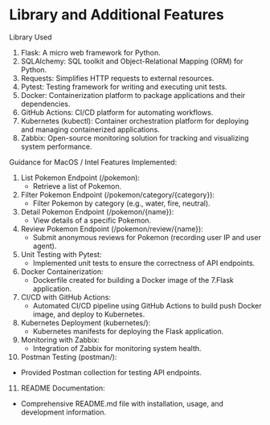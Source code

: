 # Library and Additional Features
Library Used
1. Flask: A micro web framework for Python.
2. SQLAlchemy: SQL toolkit and Object-Relational Mapping (ORM) for Python.
3. Requests: Simplifies HTTP requests to external resources.
4. Pytest: Testing framework for writing and executing unit tests.
5. Docker: Containerization platform to package applications and their dependencies.
6. GitHub Actions: CI/CD platform for automating workflows.
7. Kubernetes (kubectl): Container orchestration platform for deploying and managing containerized applications.
8. Zabbix: Open-source monitoring solution for tracking and visualizing system performance. 


Guidance for MacOS / Intel 
Features Implemented:
1. List Pokemon Endpoint (/pokemon):
   - Retrieve a list of Pokemon.
2. Filter Pokemon Endpoint (/pokemon/category/{category}):
   - Filter Pokemon by category (e.g., water, fire, neutral).
3. Detail Pokemon Endpoint (/pokemon/{name}):
   - View details of a specific Pokemon.
4. Review Pokemon Endpoint (/pokemon/review/{name}):
   - Submit anonymous reviews for Pokemon (recording user IP and user agent).
5. Unit Testing with Pytest:
   - Implemented unit tests to ensure the correctness of API endpoints.
6. Docker Containerization:
   - Dockerfile created for building a Docker image of the 7.Flask application.
7. CI/CD with GitHub Actions:
   - Automated CI/CD pipeline using GitHub Actions to build push Docker image, and deploy to Kubernetes.
8. Kubernetes Deployment (kubernetes/):
   - Kubernetes manifests for deploying the Flask application.
9. Monitoring with Zabbix:
   - Integration of Zabbix for monitoring system health.
10. Postman Testing (postman/):
   - Provided Postman collection for testing API endpoints.
11. README Documentation:
   - Comprehensive README.md file with installation, usage, and development information.
